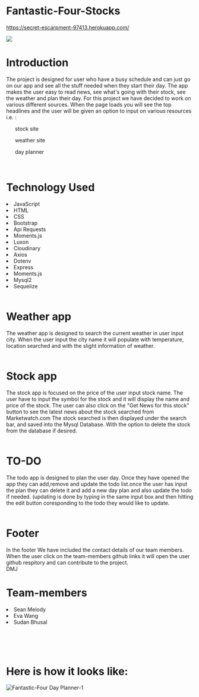 # Fantastic-Four-Stocks

https://secret-escarpment-97413.herokuapp.com/

<img src="https://img.shields.io/badge/LICENSE-mit-green"/>

<h1> Introduction </h1>

The project is designed for user who have a busy schedule and can just go on our app and see all the stuff needed when they start their day. The app makes the user easy to read news, see what's going with their stock, see the weather and plan their day. For this project we have decided to work on various different sources. When the page loads you will see the top headlines and the user will be given an option to input on various resources i.e. :
<ul>stock site</ul>
<ul>weather site</ul>
<ul>day planner</ul>
<br>


<h1> Technology Used </h1>
    <li>JavaScript</li>
    <li>HTML</li>
    <li>CSS</li>
    <li>Bootstrap</li>
    <li>Api Requests</li>
    <li>Moments.js</li>
    <li>Luxon</li>
    <li>Cloudinary</li>
    <li>Axios</li>
    <li>Dotenv</li>
    <li>Express</li>
    <li>Moments.js</li>
    <li>Mysql2</li>
    <li>Sequelize</li>

<br>

<h1> Weather app </h1>   
 The weather app is designed to search the current weather in user input city. When the user input the city name it will populate with temperature, location searched and with the slight information of weather. 
 <br>
 <br>
 <h1> Stock app </h1>
  The stock app is focused on the price of the user input stock name. The user have to input the symbol for the stock and it will display the name and price of the stock. The user can also click on the "Get News for this stock" button to see the latest news about the stock searched from Marketwatch.com  The stock searched is then displayed under the search bar, and saved into the Mysql Database.  With the option to delete the stock from the database if desired.

 <br>
 <br>

 <h1> TO-DO </h1>
The todo app is designed to plan the user day. Once they have opened the app they can add,remove and update the todo list.once the user has input the plan they can delete it and add a new day plan and also update the todo if needed. (updating is done by typing in the same input box and then hitting the edit button coresponding to the todo they would like to update.

<br>
<br>
<h1>Footer</h1>
  In the footer We have included the contact details of our team members. When the user click on the team-members github links it will open the user github respitory and can contribute to the project.
<br>DMJ
<br>
<h1> Team-members </h1>
 <li>Sean Melody</li>
 <li>Eva Wang </li>
 <li>Sudan Bhusal </li>
 <br>
 <br>

 <br>
 <br>
 <h1>Here is how it looks like: </h1>

![Fantastic-Four Day Planner-1](https://user-images.githubusercontent.com/68625400/105917573-58648980-5fe7-11eb-8060-6955c239934e.png)


